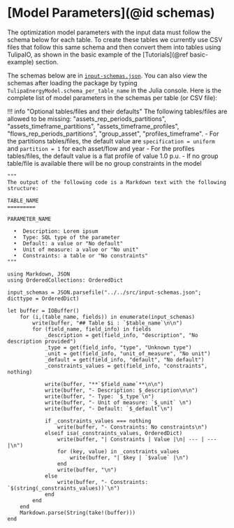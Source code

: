 # [Model Parameters](@id schemas)

The optimization model parameters with the input data must follow the schema below for each table. To create these tables we currently use CSV files that follow this same schema and then convert them into tables using TulipaIO, as shown in the basic example of the [Tutorials](@ref basic-example) section.

The schemas below are in [`input-schemas.json`](https://github.com/TulipaEnergy/TulipaEnergyModel.jl/blob/main/src/input-schemas.json). You can also view the schemas after loading the package by typing `TulipaEnergyModel.schema_per_table_name` in the Julia console. Here is the complete list of model parameters in the schemas per table (or CSV file):

!!! info "Optional tables/files and their defaults"
    The following tables/files are allowed to be missing: "assets\_rep\_periods\_partitions", "assets\_timeframe\_partitions", "assets\_timeframe\_profiles", "flows\_rep\_periods\_partitions", "group\_asset", "profiles\_timeframe".
    - For the partitions tables/files, the default value are `specification = uniform` and `partition = 1` for each asset/flow and year
    - For the profiles tables/files, the default value is a flat profile of value 1.0 p.u.
    - If no group table/file is available there will be no group constraints in the model

```@eval
"""
The output of the following code is a Markdown text with the following structure:

TABLE_NAME
=========

PARAMETER_NAME

  •  Description: Lorem ipsum
  •  Type: SQL type of the parameter
  •  Default: a value or "No default"
  •  Unit of measure: a value or "No unit"
  •  Constraints: a table or "No constraints"
"""

using Markdown, JSON
using OrderedCollections: OrderedDict

input_schemas = JSON.parsefile("../../src/input-schemas.json"; dicttype = OrderedDict)

let buffer = IOBuffer()
    for (i,(table_name, fields)) in enumerate(input_schemas)
        write(buffer, "## Table $i : `$table_name`\n\n")
        for (field_name, field_info) in fields
            _description = get(field_info, "description", "No description provided")
            _type = get(field_info, "type", "Unknown type")
            _unit = get(field_info, "unit_of_measure", "No unit")
            _default = get(field_info, "default", "No default")
            _constraints_values = get(field_info, "constraints", nothing)

            write(buffer, "**`$field_name`**\n\n")
            write(buffer, "- Description: $_description\n\n")
            write(buffer, "- Type: `$_type`\n")
            write(buffer, "- Unit of measure: `$_unit` \n")
            write(buffer, "- Default: `$_default`\n")

            if _constraints_values === nothing
                write(buffer, "- Constraints: No constraints\n")
            elseif isa(_constraints_values, OrderedDict)
                write(buffer, "| Constraints | Value |\n| --- | --- |\n")
                for (key, value) in _constraints_values
                    write(buffer, "| $key | `$value` |\n")
                end
                write(buffer, "\n")
            else
                write(buffer, "- Constraints: `$(string(_constraints_values))`\n")
            end
        end
    end
    Markdown.parse(String(take!(buffer)))
end

```
